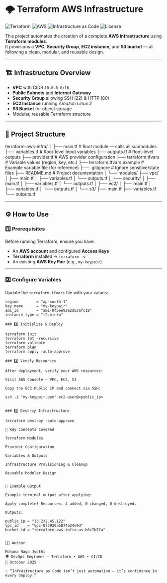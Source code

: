 # 🌩️ Terraform AWS Infrastructure

![Terraform](https://img.shields.io/badge/Terraform-v1.9+-623CE4?logo=terraform&logoColor=white)
![AWS](https://img.shields.io/badge/AWS-Cloud-orange?logo=amazon-aws&logoColor=white)
![Infrastructure as Code](https://img.shields.io/badge/IaC-Automation-blue)
![License](https://img.shields.io/badge/License-MIT-green)

This project automates the creation of a complete **AWS infrastructure** using **Terraform modules**.  
It provisions a **VPC**, **Security Group**, **EC2 instance**, and **S3 bucket** — all following a clean, modular, and reusable design.

---

## 🏗️ Infrastructure Overview

- **VPC** with CIDR `10.0.0.0/16`  
- **Public Subnets** and **Internet Gateway**  
- **Security Group** allowing SSH (22) & HTTP (80)  
- **EC2 Instance** running *Amazon Linux 2*  
- **S3 Bucket** for object storage  
- Modular, reusable Terraform structure  

---

## 📂 Project Structure

terraform-aws-infra/
│
├── main.tf # Root module — calls all submodules
├── variables.tf # Root-level input variables
├── outputs.tf # Root-level outputs
├── provider.tf # AWS provider configuration
├── terraform.tfvars # Variable values (region, key, etc.)
├── terraform.tfvars.example # Example variable file (for reference)
├── .gitignore # Ignore sensitive/state files
├── README.md # Project documentation
│
└── modules/
├── vpc/
│ ├── main.tf
│ ├── variables.tf
│ └── outputs.tf
│
├── security/
│ ├── main.tf
│ ├── variables.tf
│ └── outputs.tf
│
├── ec2/
│ ├── main.tf
│ ├── variables.tf
│ └── outputs.tf
│
└── s3/
├── main.tf
├── variables.tf
└── outputs.tf



---

## ⚙️ How to Use

### 1️⃣ Prerequisites

Before running Terraform, ensure you have:
- An **AWS account** and configured **Access Keys**
- **Terraform** installed → `terraform -v`
- An existing **AWS Key Pair** (e.g., `my-keypair`)

---

### 2️⃣ Configure Variables

Update the `terraform.tfvars` file with your values:

```hcl
region        = "ap-south-1"
key_name      = "my-keypair"
ami_id        = "ami-0f5ee92e2d63afc18"
instance_type = "t2.micro"

### 3️⃣ Initialize & Deploy

terraform init
terraform fmt -recursive
terraform validate
terraform plan
terraform apply -auto-approve

### 4️⃣ Verify Resources

After deployment, verify your AWS resources:

Visit AWS Console → VPC, EC2, S3

Copy the EC2 Public IP and connect via SSH:

ssh -i "my-keypair.pem" ec2-user@<public_ip>


### 5️⃣ Destroy Infrastructure

terraform destroy -auto-approve

🧠 Key Concepts Covered

Terraform Modules

Provider Configuration

Variables & Outputs

Infrastructure Provisioning & Cleanup

Reusable Modular Design


🧩 Example Output

Example terminal output after applying:

Apply complete! Resources: 4 added, 0 changed, 0 destroyed.

Outputs:

public_ip = "13.232.45.122"
vpc_id    = "vpc-0f3930a5874e24e9d"
bucket_id = "terraform-aws-infra-us-b8c7b7fa"


👩‍💻 Author

Mohana Naga Jyothi
🌍 DevOps Engineer — Terraform • AWS • CI/CD
📅 October 2025

💡 “Infrastructure as Code isn’t just automation — it’s confidence in every deploy.”



